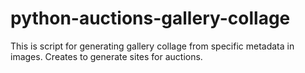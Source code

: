 # python-auctions-gallery-collage
This is script for generating gallery collage from specific metadata in images. Creates to generate sites for auctions.

